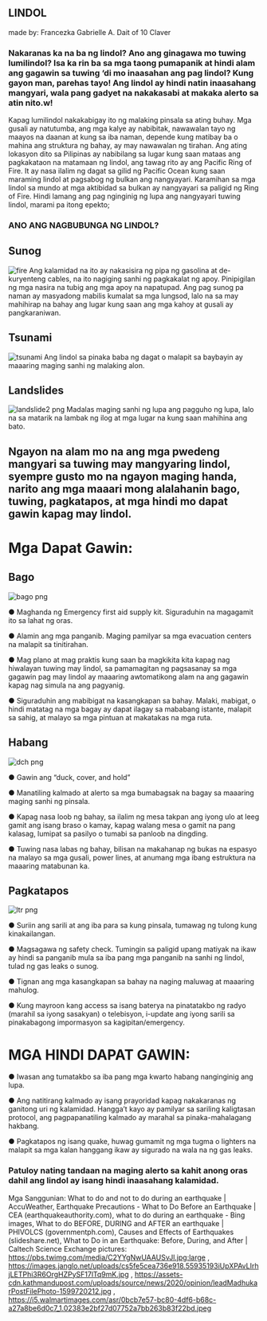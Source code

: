 ## **LINDOL** 
made by: Francezka Gabrielle A. Dait of 10 Claver


### Nakaranas ka na ba ng lindol? Ano ang  ginagawa mo tuwing lumilindol? Isa ka rin ba sa mga taong pumapanik at hindi alam ang gagawin sa tuwing ‘di mo inaasahan ang pag lindol? Kung gayon man, parehas tayo! Ang lindol ay hindi natin inaasahang mangyari, wala pang gadyet na nakakasabi at makaka alerto sa atin nito.w!

Kapag lumilindol nakakabigay ito ng malaking pinsala sa ating buhay. Mga gusali ay natutumba, ang mga kalye ay nabibitak, nawawalan tayo ng maayos na daanan at kung sa iba naman, depende kung matibay ba o mahina ang struktura ng bahay, ay may nawawalan ng tirahan. 
Ang ating lokasyon dito sa Pilipinas ay nabibilang sa lugar kung saan mataas ang pagkakataon na matamaan ng lindol, ang tawag rito ay ang Pacific Ring of Fire. It ay nasa ilalim ng dagat sa gilid ng Pacific Ocean kung saan maraming lindol at pagsabog ng bulkan ang nangyayari. Karamihan sa mga lindol sa mundo at mga aktibidad sa bulkan ay nangyayari sa paligid ng Ring of Fire.
Hindi lamang ang pag nginginig ng lupa ang nangyayari tuwing lindol, marami pa itong epekto;


### ANO ANG NAGBUBUNGA NG LINDOL?
## Sunog
![fire](https://user-images.githubusercontent.com/99850315/190612513-8357f581-3a3c-49ee-b13f-41f2d4db6a09.png)
Ang kalamidad na ito ay nakasisira ng pipa ng gasolina at de-kuryenteng cables, na ito nagiging sanhi ng pagkakalat ng apoy. Pinipigilan ng mga nasira na tubig ang mga apoy na napatupad. Ang pag sunog pa naman ay masyadong mabilis kumalat sa mga lungsod, lalo na sa may mahihirap na bahay ang lugar kung saan ang mga kahoy at gusali ay pangkaraniwan.
## Tsunami
![tsunami](https://user-images.githubusercontent.com/99850315/190613104-376993f1-e917-4655-bb7b-4cc4a937c929.png)
Ang lindol sa pinaka baba ng dagat o malapit sa baybayin ay maaaring maging sanhi ng malaking alon.
## Landslides 
![landslide2 png](https://user-images.githubusercontent.com/99850315/190881316-2e41aaa9-faed-432a-b072-7b0227973624.jpg)
Madalas maging sanhi ng lupa ang pagguho ng lupa, lalo na sa matarik na lambak ng ilog at mga lugar na kung saan mahihina ang bato.

## Ngayon na alam mo na ang mga pwedeng mangyari sa tuwing may mangyaring lindol, syempre gusto mo na ngayon maging handa, narito ang mga maaari mong alalahanin bago, tuwing, pagkatapos, at mga hindi mo dapat gawin kapag may lindol.

# **Mga Dapat Gawin:**

## Bago
![bago png](https://user-images.githubusercontent.com/99850315/190881525-d524d38a-09d4-491c-9088-57a4b88e161d.jpg)

● Maghanda ng Emergency first aid supply kit. Siguraduhin na magagamit ito sa lahat ng oras.

● Alamin ang mga panganib. Maging pamilyar sa mga evacuation centers na malapit sa tinitirahan.

● Mag plano at mag praktis kung saan ba magkikita kita kapag nag hiwalayan tuwing may lindol, sa pamamagitan ng pagsasanay sa mga gagawin pag may lindol ay maaaring awtomatikong alam na ang gagawin kapag nag simula na ang pagyanig.

● Siguraduhin ang mabibigat na kasangkapan sa bahay. Malaki, mabigat, o hindi matatag na mga bagay ay dapat ilagay sa mababang istante, malapit sa sahig, at malayo sa mga pintuan at makatakas na mga ruta.


## Habang
![dch png](https://user-images.githubusercontent.com/99850315/190881624-cad763eb-7fac-489b-b1ce-9b7138b5c0f0.jpg)

● Gawin ang “duck, cover, and hold”

● Manatiling kalmado at alerto sa mga bumabagsak na bagay sa maaaring maging sanhi ng pinsala.

● Kapag nasa loob ng bahay, sa ilalim ng mesa takpan ang iyong ulo at leeg gamit ang isang braso o kamay, kapag walang mesa o gamit na pang kalasag, lumipat sa pasilyo o tumabi sa panloob na dingding.

● Tuwing nasa labas ng bahay, bilisan na makahanap ng bukas na espasyo na malayo sa mga gusali, power lines, at anumang mga ibang estruktura na maaaring matabunan ka.


## Pagkatapos
![ltr png](https://user-images.githubusercontent.com/99850315/190881855-82bc02c6-ac57-40fc-a877-518f3c890f0a.jpg)

● Suriin ang sarili at ang iba para sa kung pinsala, tumawag ng tulong kung kinakailangan.

● Magsagawa ng safety check. Tumingin sa paligid upang matiyak na ikaw ay hindi sa panganib mula sa iba pang mga panganib na sanhi ng lindol, tulad ng gas leaks o sunog.

● Tignan ang mga kasangkapan sa bahay na naging maluwag at maaaring mahulog.

● Kung mayroon kang access sa isang baterya na pinatatakbo ng radyo (marahil sa iyong sasakyan) o telebisyon, i-update ang iyong sarili sa pinakabagong impormasyon sa kagipitan/emergency.


# **MGA HINDI DAPAT GAWIN:**

● Iwasan ang tumatakbo sa iba pang mga kwarto habang nanginginig ang lupa.

● Ang natitirang kalmado ay isang prayoridad kapag nakakaranas ng ganitong uri ng kalamidad. Hangga’t kayo ay pamilyar sa sariling kaligtasan protocol, ang pagpapanatiling kalmado ay marahal sa pinaka-mahalagang hakbang.

● Pagkatapos ng isang quake, huwag gumamit ng mga tugma o lighters na malapit sa mga kalan hanggang ikaw ay sigurado na wala na ng gas leaks.






### Patuloy nating tandaan na maging alerto sa kahit anong oras dahil ang lindol ay isang hindi inaasahang kalamidad.

















Mga Sanggunian: What to do and not to do during an earthquake | AccuWeather, Earthquake Precautions - What to Do Before an Earthquake | CEA (earthquakeauthority.com), what to do during an earthquake - Bing images, What to do BEFORE, DURING and AFTER an earthquake | PHIVOLCS (governmentph.com), Causes and Effects of Earthquakes (slideshare.net), What to Do in an Earthquake: Before, During, and After | Caltech Science Exchange
pictures: https://pbs.twimg.com/media/C2YYgNwUAAUSvJl.jpg:large , https://images.janglo.net/uploads/cs5fe5cea736e918.55935193iUpXPAvLIrhjLETPhi3R6OrgHZPySF17lTq9mK.jpg , https://assets-cdn.kathmandupost.com/uploads/source/news/2020/opinion/leadMadhukarPostFilePhoto-1599720212.jpg , https://i5.walmartimages.com/asr/0bcb7e57-bc80-4df6-b68c-a27a8be6d0c7_1.02383e2bf27d07752a7bb263b83f22bd.jpeg 

